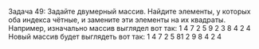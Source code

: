 Задача 49: Задайте двумерный массив. Найдите элементы, у которых оба индекса чётные, и замените эти элементы на их квадраты.
​
Например, изначально массив
выглядел вот так:
1 4 7 2
5 9 2 3
8 4 2 4
​
Новый массив будет выглядеть 
вот так:
1 4 7 2
5 81 2 9
8 4 2 4